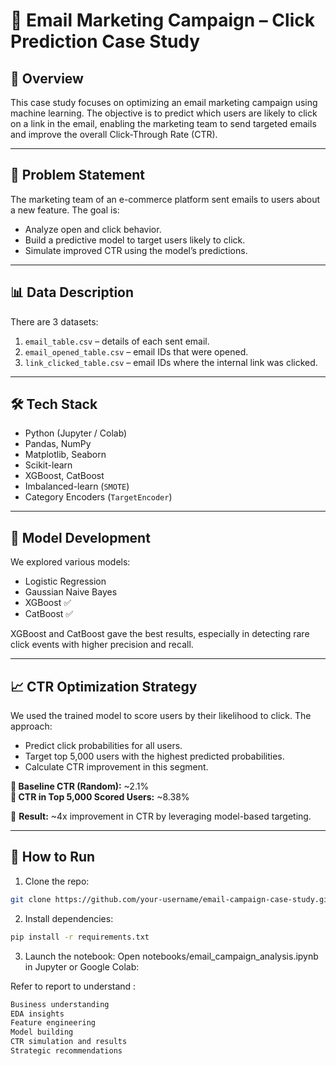 # 📧 Email Marketing Campaign – Click Prediction Case Study

## 🚀 Overview

This case study focuses on optimizing an email marketing campaign using machine learning. The objective is to predict which users are likely to click on a link in the email, enabling the marketing team to send targeted emails and improve the overall Click-Through Rate (CTR).

---

## 🧠 Problem Statement

The marketing team of an e-commerce platform sent emails to users about a new feature. The goal is:
- Analyze open and click behavior.
- Build a predictive model to target users likely to click.
- Simulate improved CTR using the model’s predictions.

---

## 📊 Data Description

There are 3 datasets:

1. `email_table.csv` – details of each sent email.
2. `email_opened_table.csv` – email IDs that were opened.
3. `link_clicked_table.csv` – email IDs where the internal link was clicked.

---

## 🛠️ Tech Stack

- Python (Jupyter / Colab)
- Pandas, NumPy
- Matplotlib, Seaborn
- Scikit-learn
- XGBoost, CatBoost
- Imbalanced-learn (`SMOTE`)
- Category Encoders (`TargetEncoder`)

---

## 🧪 Model Development

We explored various models:
- Logistic Regression
- Gaussian Naive Bayes
- XGBoost ✅
- CatBoost ✅

XGBoost and CatBoost gave the best results, especially in detecting rare click events with higher precision and recall.

---

## 📈 CTR Optimization Strategy

We used the trained model to score users by their likelihood to click. The approach:

- Predict click probabilities for all users.
- Target top 5,000 users with the highest predicted probabilities.
- Calculate CTR improvement in this segment.

**📌 Baseline CTR (Random):** ~2.1%  
**📌 CTR in Top 5,000 Scored Users:** ~8.38%

🎯 **Result:** ~4x improvement in CTR by leveraging model-based targeting.

---

## 📘 How to Run

1. Clone the repo:
```bash
git clone https://github.com/your-username/email-campaign-case-study.git
```

2. Install dependencies:
```bash
pip install -r requirements.txt
```

3. Launch the notebook: Open notebooks/email_campaign_analysis.ipynb in Jupyter or Google Colab:





Refer to report to understand :
```bash
Business understanding
EDA insights
Feature engineering
Model building
CTR simulation and results
Strategic recommendations
```
